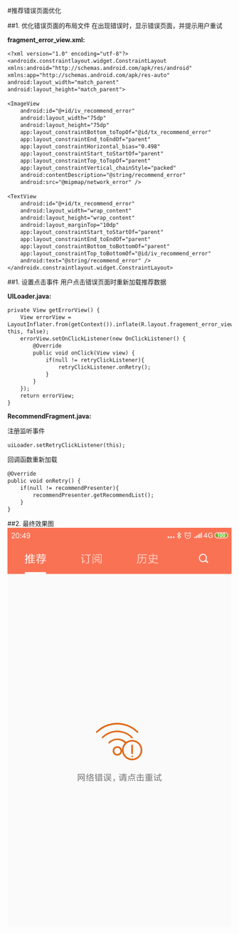#推荐错误页面优化

##1. 优化错误页面的布局文件
在出现错误时，显示错误页面，并提示用户重试


**fragment_error_view.xml:**

	<?xml version="1.0" encoding="utf-8"?>
	<androidx.constraintlayout.widget.ConstraintLayout xmlns:android="http://schemas.android.com/apk/res/android"
    xmlns:app="http://schemas.android.com/apk/res-auto"
    android:layout_width="match_parent"
    android:layout_height="match_parent">

    <ImageView
        android:id="@+id/iv_recommend_error"
        android:layout_width="75dp"
        android:layout_height="75dp"
        app:layout_constraintBottom_toTopOf="@id/tx_recommend_error"
        app:layout_constraintEnd_toEndOf="parent"
        app:layout_constraintHorizontal_bias="0.498"
        app:layout_constraintStart_toStartOf="parent"
        app:layout_constraintTop_toTopOf="parent"
        app:layout_constraintVertical_chainStyle="packed"
        android:contentDescription="@string/recommend_error"
        android:src="@mipmap/network_error" />

    <TextView
        android:id="@+id/tx_recommend_error"
        android:layout_width="wrap_content"
        android:layout_height="wrap_content"
        android:layout_marginTop="10dp"
        app:layout_constraintStart_toStartOf="parent"
        app:layout_constraintEnd_toEndOf="parent"
        app:layout_constraintBottom_toBottomOf="parent"
        app:layout_constraintTop_toBottomOf="@id/iv_recommend_error"
        android:text="@string/recommend_error" />
    </androidx.constraintlayout.widget.ConstraintLayout>


##1. 设置点击事件
用户点击错误页面时重新加载推荐数据

**UILoader.java:**

	private View getErrorView() {
        View errorView = LayoutInflater.from(getContext()).inflate(R.layout.fragement_error_view, this, false);
        errorView.setOnClickListener(new OnClickListener() {
            @Override
            public void onClick(View view) {
                if(null != retryClickListener){
                    retryClickListener.onRetry();
                }
            }
        });
        return errorView;
	}
	
**RecommendFragment.java:**

注册监听事件

	uiLoader.setRetryClickListener(this);

回调函数重新加载

	@Override
    public void onRetry() {
        if(null != recommendPresenter){
            recommendPresenter.getRecommendList();
        }
    }

##2. 最终效果图
![错误页面](./pics/RecommendErrorTunningUI.png)

